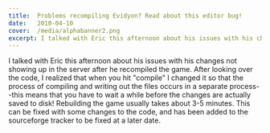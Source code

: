 ```yaml
---
title:  Problems recompiling Evidyon? Read about this editor bug!
date:   2010-04-10
cover:  /media/alphabanner2.png
excerpt: I talked with Eric this afternoon about his issues with his changes not showing up in the server after he recompiled the game. After looking over the code, I realized that when you hit "compile" I changed it so that the process of compiling and writing out the files occurs in a separate process...
---
```

I talked with Eric this afternoon about his issues with his changes not showing up in the server after he recompiled the game. After looking over the code, I realized that when you hit "compile" I changed it so that the process of compiling and writing out the files occurs in a separate process--this means that you have to wait a while before the changes are actually saved to disk! Rebuilding the game usually takes about 3-5 minutes. This can be fixed with some changes to the code, and has been added to the sourceforge tracker to be fixed at a later date.